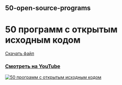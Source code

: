 ## 50-open-source-programs

# 50 программ с открытым исходным кодом
[Скачать файл](https://github.com/inverser-pro/50-open-source-programs/raw/main/OpenSource.odt "Скачать файл")

### [Смотреть на YouTube](http://www.youtube.com/watch?v=TAlsejcM_AQ "Смотреть на YouTube")

[![50 программ с открытым исходным кодом](https://i3.ytimg.com/vi/TAlsejcM_AQ/maxresdefault.jpg "50 программ с открытым исходным кодом")](http://www.youtube.com/watch?v=TAlsejcM_AQ "50 программ с открытым исходным кодом")
